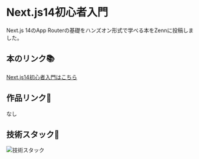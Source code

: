 # Next.js14初心者入門
Next.js 14のApp Routerの基礎をハンズオン形式で学べる本をZennに投稿しました。

## 本のリンク📚
[Next.js14初心者入門はこちら](https://zenn.dev/y_ta/books/eec3b78567aeeb)

## 作品リンク🔗
なし

## 技術スタック🚀

![技術スタック](https://storage.googleapis.com/zenn-user-upload/270ad0fdb15e-20240213.png)
